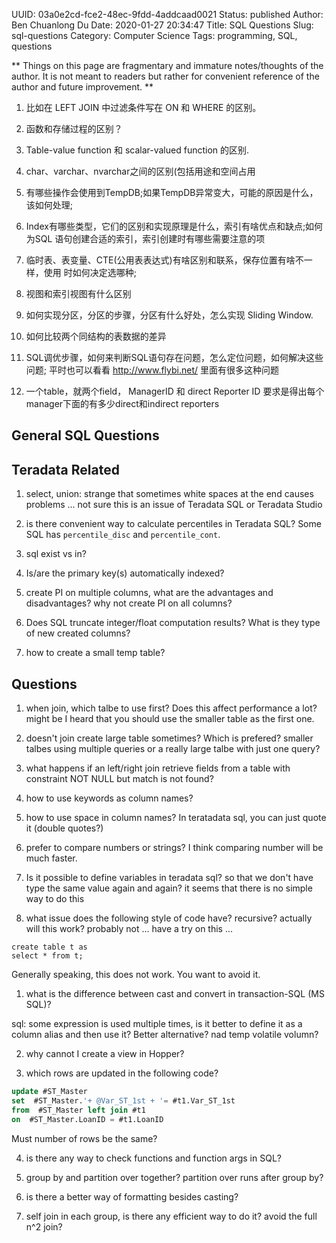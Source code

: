 UUID: 03a0e2cd-fce2-48ec-9fdd-4addcaad0021
Status: published
Author: Ben Chuanlong Du
Date: 2020-01-27 20:34:47
Title: SQL Questions
Slug: sql-questions
Category: Computer Science
Tags: programming, SQL, questions

**
Things on this page are fragmentary and immature notes/thoughts of the author. 
It is not meant to readers but rather for convenient reference of the author and future improvement.
**
 
1. 比如在 LEFT JOIN 中过滤条件写在 ON 和 WHERE 的区别。

2. 函数和存储过程的区别？

3. Table-value function 和 scalar-valued function 的区别.

4. char、varchar、nvarchar之间的区别(包括用途和空间占用

5. 有哪些操作会使用到TempDB;如果TempDB异常变大，可能的原因是什么，该如何处理;

6. Index有哪些类型，它们的区别和实现原理是什么，索引有啥优点和缺点;如何为SQL
    语句创建合适的索引，索引创建时有哪些需要注意的项

7. 临时表、表变量、CTE(公用表表达式)有啥区别和联系，保存位置有啥不一样，使用
    时如何决定选哪种;

8. 视图和索引视图有什么区别

9. 如何实现分区，分区的步骤，分区有什么好处，怎么实现 Sliding Window.

10. 如何比较两个同结构的表数据的差异

11. SQL调优步骤，如何来判断SQL语句存在问题，怎么定位问题，如何解决这些问题;
    平时也可以看看 http://www.flybi.net/ 里面有很多这种问题

13. 一个table，就两个field， ManagerID 和 direct Reporter ID
    要求是得出每个manager下面的有多少direct和indirect reporters


## General SQL Questions

## Teradata Related

1. select, union: strange that sometimes white spaces at the end causes problems ...
not sure this is an issue of Teradata SQL or Teradata Studio

2. is there convenient way to calculate percentiles in Teradata SQL?
Some SQL has `percentile_disc` and `percentile_cont`.

6. sql exist vs in?

14. Is/are the primary key(s) automatically indexed?

1. create PI on multiple columns, what are the advantages and disadvantages?
why not create PI on all columns?

2. Does SQL truncate integer/float computation results?
What is they type of new created columns?

3. how to create a small temp table?

## Questions

1. when join, which talbe to use first? 
Does this affect performance a lot? might be
I heard that you should use the smaller table as the first one.

3. doesn't join create large table sometimes? 
Which is prefered? smaller talbes using multiple queries 
or a really large talbe with just one query?

4. what happens if an left/right join retrieve fields 
from a table with constraint NOT NULL
but match is not found?

5. how to use keywords as column names?

6. how to use space in column names?
In teratadata sql, you can just quote it (double quotes?)

7. prefer to compare numbers or strings?
I think comparing number will be much faster.


8. Is it possible to define variables in teradata sql? 
so that we don't have type the same value again and again?
it seems that there is no simple way to do this

9. what issue does the following style of code have?
recursive? actually will this work? probably not ...
have a try on this ...
```code
create table t as
select * from t;
```
Generally speaking, this does not work. 
You want to avoid it.

1. what is the difference between cast and convert in transaction-SQL (MS SQL)?

sql: some expression is used multiple times, is it better to define it as a column alias and then use it? Better alternative? nad temp volatile volumn?

2. why cannot I create a view in Hopper?

3. which rows are updated in the following code?
```SQL
update #ST_Master
set  #ST_Master.'+ @Var_ST_1st + '= #t1.Var_ST_1st
from  #ST_Master left join #t1
on  #ST_Master.LoanID = #t1.LoanID
```
Must number of rows be the same?

4. is there any way to check functions and function args in SQL?

4. group by and partition over together? partition over runs after group by?

5. is there a better way of formatting besides casting?

6. self join in each group, is there any efficient way to do it? avoid the full n^2 join?
